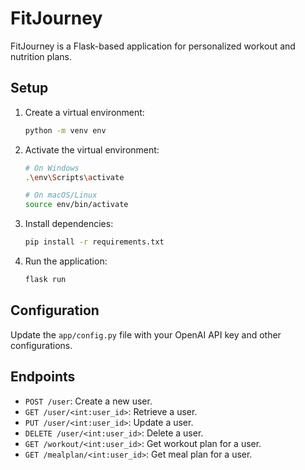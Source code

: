 # FitJourney

FitJourney is a Flask-based application for personalized workout and nutrition plans.

## Setup

1. Create a virtual environment:

    ```bash
    python -m venv env
    ```

2. Activate the virtual environment:

    ```bash
    # On Windows
    .\env\Scripts\activate

    # On macOS/Linux
    source env/bin/activate
    ```

3. Install dependencies:

    ```bash
    pip install -r requirements.txt
    ```

4. Run the application:

    ```bash
    flask run
    ```

## Configuration

Update the `app/config.py` file with your OpenAI API key and other configurations.

## Endpoints

- `POST /user`: Create a new user.
- `GET /user/<int:user_id>`: Retrieve a user.
- `PUT /user/<int:user_id>`: Update a user.
- `DELETE /user/<int:user_id>`: Delete a user.
- `GET /workout/<int:user_id>`: Get workout plan for a user.
- `GET /mealplan/<int:user_id>`: Get meal plan for a user.
